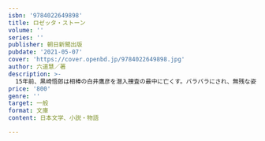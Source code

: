 ```yaml
---
isbn: '9784022649898'
title: ロゼッタ・ストーン
volume: ''
series: ''
publisher: 朝日新聞出版
pubdate: '2021-05-07'
cover: 'https://cover.openbd.jp/9784022649898.jpg'
author: 六道慧／著
description: >-
  15年前、黒崎悟郎は相棒の白井鷹彦を潜入捜査の最中に亡くす。バラバラにされ、無残な姿で戻ってきた白井だが、警察上層部は犯人の目処をつけており、何らかの事情によって隠蔽されたとの噂が立ち始める。黒崎は、それまでの従順な態度から一変、傍若無人に振る舞うようになるが、その陰で、この事件に隠された警察の暗部を探り始める。それをまとめたと思われる黒崎の手帳は「Ｍファイル」と呼ばれる。その奪取の密命を受け、チーム黒崎に潜り込んだ刑事部の灰嶋は、新エネルギー開発会社を見張ることになる。その矢先、開発会社の専務が銃弾に倒れ……。痛快警察小説第２弾。
price: '800'
genre: ''
target: 一般
format: 文庫
content: 日本文学、小説・物語

---
```

